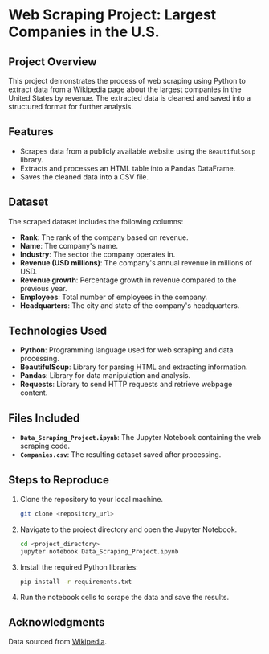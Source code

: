 # Web Scraping Project: Largest Companies in the U.S.

## Project Overview
This project demonstrates the process of web scraping using Python to extract data from a Wikipedia page about the largest companies in the United States by revenue. The extracted data is cleaned and saved into a structured format for further analysis.

## Features
- Scrapes data from a publicly available website using the `BeautifulSoup` library.
- Extracts and processes an HTML table into a Pandas DataFrame.
- Saves the cleaned data into a CSV file.

## Dataset
The scraped dataset includes the following columns:
- **Rank**: The rank of the company based on revenue.
- **Name**: The company's name.
- **Industry**: The sector the company operates in.
- **Revenue (USD millions)**: The company's annual revenue in millions of USD.
- **Revenue growth**: Percentage growth in revenue compared to the previous year.
- **Employees**: Total number of employees in the company.
- **Headquarters**: The city and state of the company's headquarters.

## Technologies Used
- **Python**: Programming language used for web scraping and data processing.
- **BeautifulSoup**: Library for parsing HTML and extracting information.
- **Pandas**: Library for data manipulation and analysis.
- **Requests**: Library to send HTTP requests and retrieve webpage content.

## Files Included
- **`Data_Scraping_Project.ipynb`**: The Jupyter Notebook containing the web scraping code.
- **`Companies.csv`**: The resulting dataset saved after processing.

## Steps to Reproduce
1. Clone the repository to your local machine.
   ```bash
   git clone <repository_url>
   ```
2. Navigate to the project directory and open the Jupyter Notebook.
   ```bash
   cd <project_directory>
   jupyter notebook Data_Scraping_Project.ipynb
   ```
3. Install the required Python libraries:
   ```bash
   pip install -r requirements.txt
   ```
4. Run the notebook cells to scrape the data and save the results.


## Acknowledgments
Data sourced from [Wikipedia](https://en.wikipedia.org/wiki/List_of_largest_companies_in_the_United_States_by_revenue).

